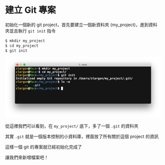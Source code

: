 # 建立 Git 專案

初始化一個新的 git project，首先要建立一個新資料夾 (my_project)，進到資料夾並且執行 `git init` 指令

```
$ mkdir my_project
$ cd my_project
$ git init
```

![git init](create_project/git_init.png)

從這裡我們可以看到，在 `my_project/` 底下，多了一個 `.git` 的資料夾

其實 `.git` 就是一個版本控制的小資料庫，裡面放了所有關於這個 project 的資訊

這樣一個 git 的專案就已經初始化完成了

讓我們來新增檔案吧！
